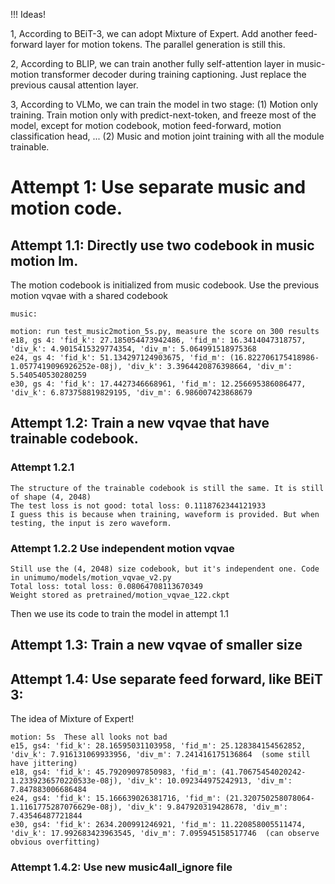 !!! Ideas!

1, According to BEiT-3, we can adopt Mixture of Expert. Add another feed-forward layer for motion tokens.
The parallel generation is still this.

2, According to BLIP, we can train another fully self-attention layer in music-motion transformer decoder
during training captioning. Just replace the previous causal attention layer.

3, According to VLMo, we can train the model in two stage: (1) Motion only training. Train motion only with
predict-next-token, and freeze most of the model, except for motion codebook, motion feed-forward, motion classification
head, ... (2) Music and motion joint training with all the module trainable.



# Attempt 1: Use separate music and motion code.

## Attempt 1.1: Directly use two codebook in music motion lm. 
The motion codebook is initialized from music codebook. Use the previous motion vqvae with a shared codebook
    
    music: 

    motion: run test_music2motion_5s.py, measure the score on 300 results
    e18, gs 4: 'fid_k': 27.185054473942486, 'fid_m': 16.3414047318757, 'div_k': 4.9015415329774354, 'div_m': 5.064991518975368
    e24, gs 4: 'fid_k': 51.134297124903675, 'fid_m': (16.822706175418986-1.0577419096926252e-08j), 'div_k': 3.3964420876398664, 'div_m': 5.540540530280259
    e30, gs 4: 'fid_k': 17.4427346668961, 'fid_m': 12.256695386086477, 'div_k': 6.873758819829195, 'div_m': 6.986007423868679


## Attempt 1.2: Train a new vqvae that have trainable codebook.

### Attempt 1.2.1
    The structure of the trainable codebook is still the same. It is still of shape (4, 2048)
    The test loss is not good: total loss: 0.1118762344121933
    I guess this is because when training, waveform is provided. But when testing, the input is zero waveform.

### Attempt 1.2.2 Use independent motion vqvae
    Still use the (4, 2048) size codebook, but it's independent one. Code in unimumo/models/motion_vqvae_v2.py
    Total loss: total loss: 0.08064708113670349
    Weight stored as pretrained/motion_vqvae_122.ckpt

Then we use its code to train the model in attempt 1.1


## Attempt 1.3: Train a new vqvae of smaller size


## Attempt 1.4: Use separate feed forward, like BEiT 3: 
The idea of Mixture of Expert!

    motion: 5s  These all looks not bad
    e15, gs4: 'fid_k': 28.16595031103958, 'fid_m': 25.128384154562852, 'div_k': 7.916131069933956, 'div_m': 7.241416175136864  (some still have jittering)
    e18, gs4: 'fid_k': 45.79209097850983, 'fid_m': (41.70675454020242-1.2339236570220533e-08j), 'div_k': 10.092344975242913, 'div_m': 7.847883006686484
    e24, gs4: 'fid_k': 15.166639026381716, 'fid_m': (21.320750258078064-1.1161775287076629e-08j), 'div_k': 9.847920319428678, 'div_m': 7.43546487721844
    e30, gs4: 'fid_k': 2634.200991246921, 'fid_m': 11.220858005511474, 'div_k': 17.992683423963545, 'div_m': 7.095945158517746  (can observe obvious overfitting)

### Attempt 1.4.2: Use new music4all_ignore file

